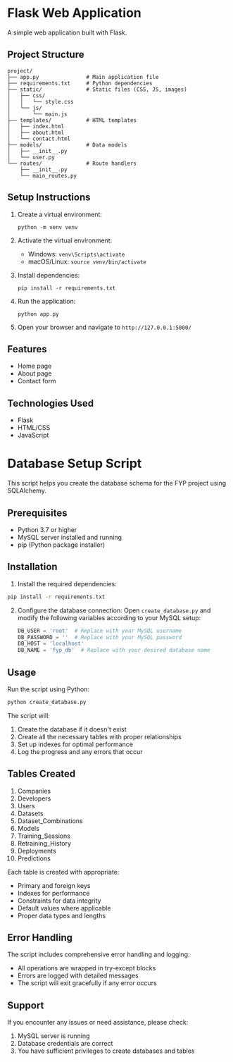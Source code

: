 # Flask Web Application

A simple web application built with Flask.

## Project Structure

```
project/
├── app.py               # Main application file
├── requirements.txt     # Python dependencies
├── static/              # Static files (CSS, JS, images)
│   ├── css/
│   │   └── style.css
│   └── js/
│       └── main.js
├── templates/           # HTML templates
│   ├── index.html
│   ├── about.html
│   └── contact.html
├── models/              # Data models
│   ├── __init__.py
│   └── user.py
└── routes/              # Route handlers
    ├── __init__.py
    └── main_routes.py
```

## Setup Instructions

1. Create a virtual environment:
   ```
   python -m venv venv
   ```

2. Activate the virtual environment:
   - Windows: `venv\Scripts\activate`
   - macOS/Linux: `source venv/bin/activate`

3. Install dependencies:
   ```
   pip install -r requirements.txt
   ```

4. Run the application:
   ```
   python app.py
   ```

5. Open your browser and navigate to `http://127.0.0.1:5000/`

## Features

- Home page
- About page
- Contact form

## Technologies Used

- Flask
- HTML/CSS
- JavaScript 

# Database Setup Script

This script helps you create the database schema for the FYP project using SQLAlchemy.

## Prerequisites

- Python 3.7 or higher
- MySQL server installed and running
- pip (Python package installer)

## Installation

1. Install the required dependencies:
```bash
pip install -r requirements.txt
```

2. Configure the database connection:
   Open `create_database.py` and modify the following variables according to your MySQL setup:
   ```python
   DB_USER = 'root'  # Replace with your MySQL username
   DB_PASSWORD = ''  # Replace with your MySQL password
   DB_HOST = 'localhost'
   DB_NAME = 'fyp_db'  # Replace with your desired database name
   ```

## Usage

Run the script using Python:
```bash
python create_database.py
```

The script will:
1. Create the database if it doesn't exist
2. Create all the necessary tables with proper relationships
3. Set up indexes for optimal performance
4. Log the progress and any errors that occur

## Tables Created

1. Companies
2. Developers
3. Users
4. Datasets
5. Dataset_Combinations
6. Models
7. Training_Sessions
8. Retraining_History
9. Deployments
10. Predictions

Each table is created with appropriate:
- Primary and foreign keys
- Indexes for performance
- Constraints for data integrity
- Default values where applicable
- Proper data types and lengths

## Error Handling

The script includes comprehensive error handling and logging:
- All operations are wrapped in try-except blocks
- Errors are logged with detailed messages
- The script will exit gracefully if any error occurs

## Support

If you encounter any issues or need assistance, please check:
1. MySQL server is running
2. Database credentials are correct
3. You have sufficient privileges to create databases and tables 
